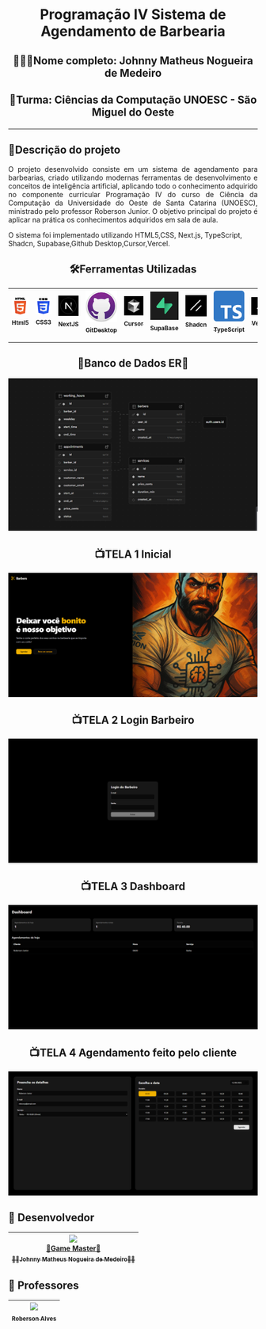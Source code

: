 <h1 align="center">Programação IV Sistema de Agendamento de Barbearia</h1>

## <p align="center">👨🏽‍🎓Nome completo: Johnny Matheus Nogueira de Medeiro</p>
## <p align="center">🏫Turma: Ciências da Computação UNOESC - São Miguel do Oeste</p>
<hr>


## 💈Descrição do projeto

<p align="justify">
  O projeto desenvolvido consiste em um sistema de agendamento para barbearias, criado utilizando modernas ferramentas de desenvolvimento e conceitos de inteligência artificial, aplicando todo o conhecimento adquirido no componente curricular Programação IV do curso de Ciência da Computação da Universidade do Oeste de Santa Catarina (UNOESC), ministrado pelo professor Roberson Junior. O objetivo principal do projeto é aplicar na prática os conhecimentos adquiridos em sala de aula.
</p>
<p>O sistema foi implementado utilizando HTML5,CSS, Next.js, TypeScript, Shadcn, Supabase,Github Desktop,Cursor,Vercel.</p>

<h2 align="center">🛠️Ferramentas Utilizadas</h2>


| [<img src="https://github.com/JohnnyMatheus/Agendamento-Barbearia/blob/main/IMAGENS/Html.png" width=115><br><sub>Html5</sub>](URL_LINK_1) | [<img src = "https://github.com/JohnnyMatheus/Agendamento-Barbearia/blob/main/IMAGENS/Css.png" width=115><br><sub>CSS3</sub>](URL_LINK_2) | [<img src="https://github.com/JohnnyMatheus/Agendamento-Barbearia/blob/main/IMAGENS/nextjs.jpg" width=115><br><sub>NextJS</sub>](URL_LINK_3) | [<img src="https://github.com/JohnnyMatheus/Agendamento-Barbearia/blob/main/IMAGENS/Gitdesktop.png" width=115><br><sub>GitDesktop</sub>](URL_LINK_4) | [<img src="https://github.com/JohnnyMatheus/Agendamento-Barbearia/blob/main/IMAGENS/Cursor.jpg" width=115><br><sub>Cursor</sub>](URL_LINK_5) | [<img src="https://github.com/JohnnyMatheus/Agendamento-Barbearia/blob/main/IMAGENS/supabase.png" width=115><br><sub>SupaBase</sub>](URL_LINK_6) | [<img src="https://github.com/JohnnyMatheus/Agendamento-Barbearia/blob/main/IMAGENS/shadcn.png" width=115><br><sub>Shadcn</sub>](URL_LINK_7) | [<img src="https://github.com/JohnnyMatheus/Agendamento-Barbearia/blob/main/IMAGENS/typescript.png" width=115><br><sub>TypeScript</sub>](URL_LINK_8) | [<img src="https://github.com/JohnnyMatheus/Agendamento-Barbearia/blob/main/IMAGENS/vercel.png" width=115><br><sub>Vercel</sub>](URL_LINK_9) |
| :---: | :---: | :---: | :---: | :---: | :---: | :---: | :---: | :---: |
<hr>

<h2 align="center">🎲Banco de Dados ER🎲</h2>
<p align="center">
 <img src="https://github.com/JohnnyMatheus/Agendamento-Barbearia/blob/main/IMAGENS/Banco%20de%20dados%20ER.png"/>
</p>


<h2 align="center">📺TELA 1 Inicial</h2>
<p align="center">
 <img src="https://github.com/JohnnyMatheus/Agendamento-Barbearia/blob/main/IMAGENS/TELA%201.png"/>
</p>

<h2 align="center">📺TELA 2 Login Barbeiro</h2>
<p align="center">
 <img src="https://github.com/JohnnyMatheus/Agendamento-Barbearia/blob/main/IMAGENS/TELA%202.png"/>
</p>

<h2 align="center">📺TELA 3 Dashboard</h2>
<p align="center">
 <img src="https://github.com/JohnnyMatheus/Agendamento-Barbearia/blob/main/IMAGENS/TELA%206.png"/>
</p>

<h2 align="center">📺TELA 4 Agendamento feito pelo cliente</h2>
<p align="center">
 <img src="https://github.com/JohnnyMatheus/Agendamento-Barbearia/blob/main/IMAGENS/TELA%205.png"/>
</p>



## 🧠 Desenvolvedor

| [<img src="https://avatars.githubusercontent.com/u/128015032?v=4" width=115><br>👑Game Master👑<br><sub>🐦‍🔥Johnny Matheus Nogueira de Medeiro🐦‍🔥</sub>](https://github.com/JohnnyMatheus) | 
| :---: |

## 🔷 Professores

| [<img src="https://avatars.githubusercontent.com/u/1161348?v=4" width=115><br><sub>Roberson Alves</sub>](https://github.com/robersonjfa) |
| :---: |
